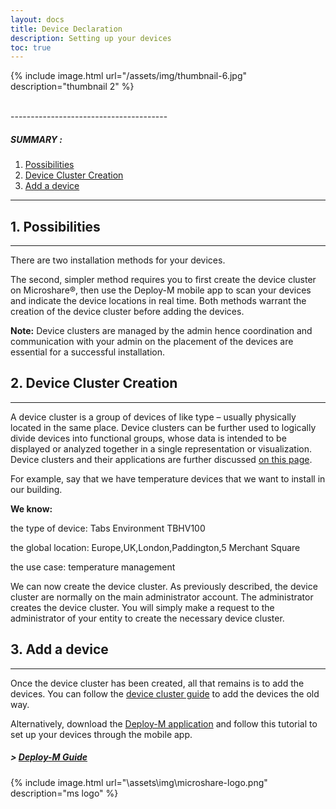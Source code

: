 ```yaml
---
layout: docs
title: Device Declaration
description: Setting up your devices
toc: true
---
```



{% include image.html url="/assets/img/thumbnail-6.jpg" description="thumbnail 2" %}

<br>
---------------------------------------

##### SUMMARY : 

1. [Possibilities](./#1-possibilities)
2. [Device Cluster Creation](./#2-device-cluster-creation)
2. [Add a device](./#3-add-a-device)

---------------------------------------


## 1. Possibilities
---------------------------------------

There are two installation methods for your devices. 

The second, simpler method requires you to first create the device cluster on Microshare®, then use the Deploy-M mobile app to scan your devices and indicate the device locations in real time. Both methods warrant the creation of the device cluster before adding the devices. 

**Note:** Device clusters are managed by the admin hence coordination and communication with your admin on the placement of the devices are essential for a successful installation. 


## 2. Device Cluster Creation
---------------------------------------

A device cluster is a group of devices of like type – usually physically located in the same place. Device clusters can be further used to logically divide devices into functional groups, whose data is intended to be displayed or analyzed together in a single representation or visualization. Device clusters and their applications are further discussed [on this page](/docs/2/technical/microshare-platform/device-cluster-guide/).

For example, say that we have temperature devices that we want to install in our building.

**We know:**

the type of device: Tabs Environment TBHV100

the global location: Europe,UK,London,Paddington,5 Merchant Square

the use case: temperature management

We can now create the device cluster. As previously described, the device cluster are normally on the main administrator account. The administrator creates the device cluster. You will simply make a request to the administrator of your entity to create the necessary device cluster.

## 3. Add a device
---------------------------------------

Once the device cluster has been created, all that remains is to add the devices. You can follow the [device cluster guide](../../../technical/microshare-platform/device-cluster-guide/) to add the devices the old way. 

Alternatively, download the [Deploy-M application](../../deploy-m/download-the-app) and follow this tutorial to  set up your devices through the mobile app. 

##### > [Deploy-M Guide](../../deploy-m/app-guide)

{% include image.html url="\assets\img\microshare-logo.png"  description="ms logo" %}